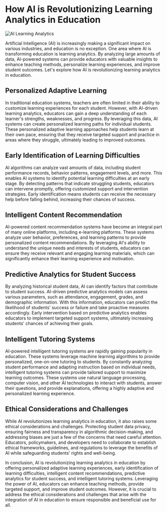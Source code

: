 # How AI is Revolutionizing Learning Analytics in Education

![AI Learning Analytics](https://www.example.com/ai-learning-analytics.jpg)

Artificial Intelligence (AI) is increasingly making a significant impact on various industries, and education is no exception. One area where AI is transforming education is learning analytics. By analyzing large amounts of data, AI-powered systems can provide educators with valuable insights to enhance teaching methods, personalize learning experiences, and improve student outcomes. Let's explore how AI is revolutionizing learning analytics in education.

## Personalized Adaptive Learning

In traditional education systems, teachers are often limited in their ability to customize learning experiences for each student. However, with AI-driven learning analytics, educators can gain a deep understanding of each learner's strengths, weaknesses, and progress. By leveraging this data, AI systems can create personalized learning paths for individual students. These personalized adaptive learning approaches help students learn at their own pace, ensuring that they receive targeted support and practice in areas where they struggle, ultimately leading to improved outcomes.

## Early Identification of Learning Difficulties

AI algorithms can analyze vast amounts of data, including student performance records, behavior patterns, engagement levels, and more. This enables AI systems to identify potential learning difficulties at an early stage. By detecting patterns that indicate struggling students, educators can intervene promptly, offering customized support and intervention strategies. Early identification means students can receive the necessary help before falling behind, increasing their chances of success.

## Intelligent Content Recommendation

AI-powered content recommendation systems have become an integral part of many online platforms, including e-learning platforms. These systems analyze user behavior, preferences, and learning patterns to provide personalized content recommendations. By leveraging AI's ability to understand the unique needs and interests of students, educators can ensure they receive relevant and engaging learning materials, which can significantly enhance their learning experience and motivation.

## Predictive Analytics for Student Success

By analyzing historical student data, AI can identify factors that contribute to student success. AI-driven predictive analytics models can assess various parameters, such as attendance, engagement, grades, and demographic information. With this information, educators can predict the likelihood of students' success or failure and take proactive measures accordingly. Early intervention based on predictive analytics enables educators to implement targeted support systems, ultimately increasing students' chances of achieving their goals.

## Intelligent Tutoring Systems

AI-powered intelligent tutoring systems are rapidly gaining popularity in education. These systems leverage machine learning algorithms to provide personalized, one-on-one tutoring to students. By constantly analyzing student performance and adapting instruction based on individual needs, intelligent tutoring systems can provide tailored support to maximize learning outcomes. These systems use natural language processing, computer vision, and other AI technologies to interact with students, answer their questions, and provide explanations, offering a highly adaptive and personalized learning experience.

## Ethical Considerations and Challenges

While AI revolutionizes learning analytics in education, it also raises some ethical considerations and challenges. Protecting student data privacy, ensuring fairness and transparency in algorithmic decision-making, and addressing biases are just a few of the concerns that need careful attention. Educators, policymakers, and developers need to collaborate to establish ethical frameworks, guidelines, and regulations to leverage the benefits of AI while safeguarding students' rights and well-being.

In conclusion, AI is revolutionizing learning analytics in education by offering personalized adaptive learning experiences, early identification of learning difficulties, intelligent content recommendations, predictive analytics for student success, and intelligent tutoring systems. Leveraging the power of AI, educators can enhance teaching methods, provide targeted support, and improve student outcomes. However, it is crucial to address the ethical considerations and challenges that arise with the integration of AI in education to ensure responsible and beneficial use for all.